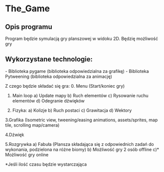 # The_Game
<h2> Opis programu</h2>
Program będzie symulacją gry planszowej w widoku 2D. Będzię możliwość gry 

<h2>Wykorzystane technologie:</h2>
- Biblioteka pygame (biblioteka odpowiedzialna za grafikę)
- Biblioteka Pytweening (biblioteka odpowiedzialna za animację)

Z czego będzie składać się gra:
0. Menu (Start/koniec gry)
1. Main loop
   a) Update mapy
   b) Ruch elementów
   c) Rysowanie ruchu elementów
   d) Odegranie dźwięków

2. Fizyka:
a) Kolizje
b) Ruch postaci
c) Grawitacja
d) Wektory  

3.Grafika (Isometric view, tweening/easing animations, assets/sprites, map tile, scrolling map/camera)

4.Dźwięk

5.Rozgrywka
 a) Fabuła (Plansza składająca się z odpowiednich zadań do wykonania, podzielona na różne biomy)
 b) Możliwość gry 2 osób offline
 c)* Możliwość gry online
 
 *Jeśli ilość czasu będzie wystarczająca
